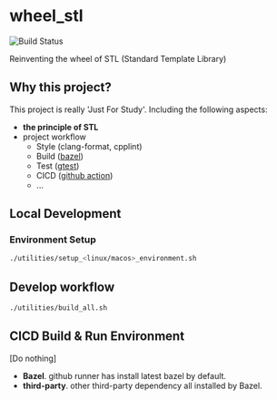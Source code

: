 # wheel_stl

![Build Status](https://github.com/JustForFunOk/wheel_stl/actions/workflows/bazel_build.yml/badge.svg)

Reinventing the wheel of STL (Standard Template Library)

## Why this project?

This project is really 'Just For Study'. Including the following aspects:

* **the principle of STL**
* project workflow
  * Style (clang-format, cpplint)
  * Build ([bazel](https://bazel.build/))
  * Test ([gtest](https://github.com/google/googletest))
  * CICD ([github action](https://docs.github.com/en/actions))
  * ...


## Local Development

### Environment Setup
``` bash
./utilities/setup_<linux/macos>_environment.sh
```
## Develop workflow
``` bash
./utilities/build_all.sh
```

## CICD Build & Run Environment

[Do nothing]

* **Bazel**. github runner has install latest bazel by default.
* **third-party**. other third-party dependency all installed by Bazel.
